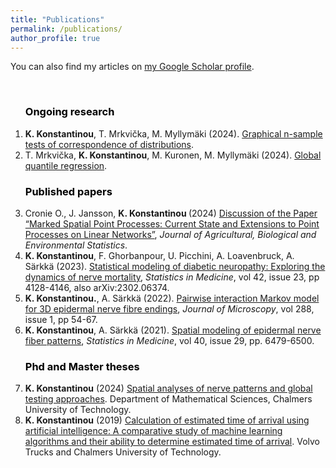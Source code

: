```yaml
---
title: "Publications"
permalink: /publications/
author_profile: true
---
```


You can also find my articles on <a href="https://scholar.google.com/citations?user=jEDh_u4AAAAJ&hl=en">my Google Scholar profile</a>.
<ol>
<br>
<b><font color="black"><h3>Ongoing research</h3></font></b>
<li> <b>K. Konstantinou</b>, T. Mrkvička, M. Myllymäki (2024). <a href="https://arxiv.org/abs/2403.01838">Graphical n-sample tests of correspondence of distributions</a>.
<li> T. Mrkvička, <b>K. Konstantinou</b>, M. Kuronen, M. Myllymäki (2024). <a href="https://arxiv.org/abs/2309.04746">Global quantile regression</a>.

 <b><font color="black"><h3>Published papers</h3> </font></b>
 <li> Cronie O.,  J. Jansson, <b> K. Konstantinou </b> (2024) <a href="https://link.springer.com/article/10.1007/s13253-024-00606-0">Discussion of the Paper “Marked Spatial Point Processes: Current State and Extensions to Point Processes on Linear Networks”</a>, <i>Journal of Agricultural, Biological and Environmental Statistics</i>.
 <li><b>K. Konstantinou</b>, F. Ghorbanpour, U. Picchini, A. Loavenbruck, A. Särkkä (2023). <a href="http://doi.org/10.1002/sim.9851">Statistical modeling of diabetic neuropathy: Exploring the dynamics of nerve mortality</a>, <i>Statistics in Medicine</i>, vol 42, issue 23, pp 4128-4146, also arXiv:2302.06374.
 <li><b>K. Konstantinou.</b>, A. Särkkä (2022). <a href="https://onlinelibrary.wiley.com/doi/10.1111/jmi.13142">Pairwise interaction Markov model for 3D epidermal nerve fibre endings</a>, <i>Journal of Microscopy</i>, vol 288, issue 1, pp 54-67.
 <li><b>K. Konstantinou</b>, A. Särkkä (2021). <a href="https://onlinelibrary.wiley.com/doi/full/10.1002/sim.9194">Spatial modeling of epidermal nerve fiber patterns</a>, <i>Statistics in Medicine</i>, vol 40,  issue 29, pp. 6479-6500.

   
<b><font color="black"><h3>Phd and Master theses</h3></font></b>
<li><b>K. Konstantinou</b> (2024) <a href="https://research.chalmers.se/publication/541035/file/541035_Fulltext.pdf">Spatial analyses of nerve patterns and global testing approaches</a>. Department of Mathematical Sciences, Chalmers University of Technology.
<li><b>K. Konstantinou</b> (2019) <a href="https://odr.chalmers.se/server/api/core/bitstreams/33b3055b-95f8-4c93-9d5e-de941c535b19/content">Calculation of estimated time of arrival using artificial intelligence: A comparative study of machine learning algorithms and their ability to determine estimated time of arrival</a>. Volvo Trucks and Chalmers University of Technology.
<ol>
  




